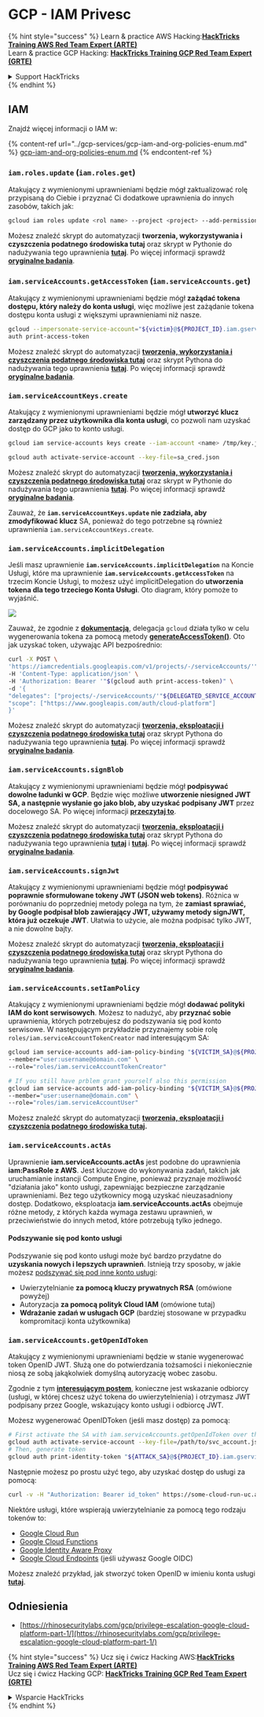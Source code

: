 # GCP - IAM Privesc

{% hint style="success" %}
Learn & practice AWS Hacking:<img src="../../../.gitbook/assets/image (1) (1).png" alt="" data-size="line">[**HackTricks Training AWS Red Team Expert (ARTE)**](https://training.hacktricks.xyz/courses/arte)<img src="../../../.gitbook/assets/image (1) (1).png" alt="" data-size="line">\
Learn & practice GCP Hacking: <img src="../../../.gitbook/assets/image (2).png" alt="" data-size="line">[**HackTricks Training GCP Red Team Expert (GRTE)**<img src="../../../.gitbook/assets/image (2).png" alt="" data-size="line">](https://training.hacktricks.xyz/courses/grte)

<details>

<summary>Support HackTricks</summary>

* Check the [**subscription plans**](https://github.com/sponsors/carlospolop)!
* **Join the** 💬 [**Discord group**](https://discord.gg/hRep4RUj7f) or the [**telegram group**](https://t.me/peass) or **follow** us on **Twitter** 🐦 [**@hacktricks\_live**](https://twitter.com/hacktricks\_live)**.**
* **Share hacking tricks by submitting PRs to the** [**HackTricks**](https://github.com/carlospolop/hacktricks) and [**HackTricks Cloud**](https://github.com/carlospolop/hacktricks-cloud) github repos.

</details>
{% endhint %}

## IAM

Znajdź więcej informacji o IAM w:

{% content-ref url="../gcp-services/gcp-iam-and-org-policies-enum.md" %}
[gcp-iam-and-org-policies-enum.md](../gcp-services/gcp-iam-and-org-policies-enum.md)
{% endcontent-ref %}

### `iam.roles.update` (`iam.roles.get`)

Atakujący z wymienionymi uprawnieniami będzie mógł zaktualizować rolę przypisaną do Ciebie i przyznać Ci dodatkowe uprawnienia do innych zasobów, takich jak:
```bash
gcloud iam roles update <rol name> --project <project> --add-permissions <permission>
```
Możesz znaleźć skrypt do automatyzacji **tworzenia, wykorzystywania i czyszczenia podatnego środowiska tutaj** oraz skrypt w Pythonie do nadużywania tego uprawnienia [**tutaj**](https://github.com/RhinoSecurityLabs/GCP-IAM-Privilege-Escalation/blob/master/ExploitScripts/iam.roles.update.py). Po więcej informacji sprawdź [**oryginalne badania**](https://rhinosecuritylabs.com/gcp/privilege-escalation-google-cloud-platform-part-1/).

### `iam.serviceAccounts.getAccessToken` (`iam.serviceAccounts.get`)

Atakujący z wymienionymi uprawnieniami będzie mógł **zażądać tokena dostępu, który należy do konta usługi**, więc możliwe jest zażądanie tokena dostępu konta usługi z większymi uprawnieniami niż nasze.
```bash
gcloud --impersonate-service-account="${victim}@${PROJECT_ID}.iam.gserviceaccount.com" \
auth print-access-token
```
Możesz znaleźć skrypt do automatyzacji [**tworzenia, wykorzystania i czyszczenia podatnego środowiska tutaj**](https://github.com/carlospolop/gcp\_privesc\_scripts/blob/main/tests/4-iam.serviceAccounts.getAccessToken.sh) oraz skrypt Pythona do nadużywania tego uprawnienia [**tutaj**](https://github.com/RhinoSecurityLabs/GCP-IAM-Privilege-Escalation/blob/master/ExploitScripts/iam.serviceAccounts.getAccessToken.py). Po więcej informacji sprawdź [**oryginalne badania**](https://rhinosecuritylabs.com/gcp/privilege-escalation-google-cloud-platform-part-1/).

### `iam.serviceAccountKeys.create`

Atakujący z wymienionymi uprawnieniami będzie mógł **utworzyć klucz zarządzany przez użytkownika dla konta usługi**, co pozwoli nam uzyskać dostęp do GCP jako to konto usługi.
```bash
gcloud iam service-accounts keys create --iam-account <name> /tmp/key.json

gcloud auth activate-service-account --key-file=sa_cred.json
```
Możesz znaleźć skrypt do automatyzacji [**tworzenia, wykorzystania i czyszczenia podatnego środowiska tutaj**](https://github.com/carlospolop/gcp\_privesc\_scripts/blob/main/tests/3-iam.serviceAccountKeys.create.sh) oraz skrypt w Pythonie do nadużywania tego uprawnienia [**tutaj**](https://github.com/RhinoSecurityLabs/GCP-IAM-Privilege-Escalation/blob/master/ExploitScripts/iam.serviceAccountKeys.create.py). Po więcej informacji sprawdź [**oryginalne badania**](https://rhinosecuritylabs.com/gcp/privilege-escalation-google-cloud-platform-part-1/).

Zauważ, że **`iam.serviceAccountKeys.update` nie zadziała, aby zmodyfikować klucz** SA, ponieważ do tego potrzebne są również uprawnienia `iam.serviceAccountKeys.create`.

### `iam.serviceAccounts.implicitDelegation`

Jeśli masz uprawnienie **`iam.serviceAccounts.implicitDelegation`** na Koncie Usługi, które ma uprawnienie **`iam.serviceAccounts.getAccessToken`** na trzecim Koncie Usługi, to możesz użyć implicitDelegation do **utworzenia tokena dla tego trzeciego Konta Usługi**. Oto diagram, który pomoże to wyjaśnić.

![](https://rhinosecuritylabs.com/wp-content/uploads/2020/04/image2-500x493.png)

Zauważ, że zgodnie z [**dokumentacją**](https://cloud.google.com/iam/docs/understanding-service-accounts), delegacja `gcloud` działa tylko w celu wygenerowania tokena za pomocą metody [**generateAccessToken()**](https://cloud.google.com/iam/credentials/reference/rest/v1/projects.serviceAccounts/generateAccessToken). Oto jak uzyskać token, używając API bezpośrednio:
```bash
curl -X POST \
'https://iamcredentials.googleapis.com/v1/projects/-/serviceAccounts/'"${TARGET_SERVICE_ACCOUNT}"':generateAccessToken' \
-H 'Content-Type: application/json' \
-H 'Authorization: Bearer '"$(gcloud auth print-access-token)" \
-d '{
"delegates": ["projects/-/serviceAccounts/'"${DELEGATED_SERVICE_ACCOUNT}"'"],
"scope": ["https://www.googleapis.com/auth/cloud-platform"]
}'
```
Możesz znaleźć skrypt do automatyzacji [**tworzenia, eksploatacji i czyszczenia podatnego środowiska tutaj**](https://github.com/carlospolop/gcp\_privesc\_scripts/blob/main/tests/5-iam.serviceAccounts.implicitDelegation.sh) oraz skrypt Pythona do nadużywania tego uprawnienia [**tutaj**](https://github.com/RhinoSecurityLabs/GCP-IAM-Privilege-Escalation/blob/master/ExploitScripts/iam.serviceAccounts.implicitDelegation.py). Po więcej informacji sprawdź [**oryginalne badania**](https://rhinosecuritylabs.com/gcp/privilege-escalation-google-cloud-platform-part-1/).

### `iam.serviceAccounts.signBlob`

Atakujący z wymienionymi uprawnieniami będzie mógł **podpisywać dowolne ładunki w GCP**. Będzie więc możliwe **utworzenie niesigned JWT SA, a następnie wysłanie go jako blob, aby uzyskać podpisany JWT** przez docelowego SA. Po więcej informacji [**przeczytaj to**](https://medium.com/google-cloud/using-serviceaccountactor-iam-role-for-account-impersonation-on-google-cloud-platform-a9e7118480ed).

Możesz znaleźć skrypt do automatyzacji [**tworzenia, eksploatacji i czyszczenia podatnego środowiska tutaj**](https://github.com/carlospolop/gcp\_privesc\_scripts/blob/main/tests/6-iam.serviceAccounts.signBlob.sh) oraz skrypt Pythona do nadużywania tego uprawnienia [**tutaj**](https://github.com/RhinoSecurityLabs/GCP-IAM-Privilege-Escalation/blob/master/ExploitScripts/iam.serviceAccounts.signBlob-accessToken.py) i [**tutaj**](https://github.com/RhinoSecurityLabs/GCP-IAM-Privilege-Escalation/blob/master/ExploitScripts/iam.serviceAccounts.signBlob-gcsSignedUrl.py). Po więcej informacji sprawdź [**oryginalne badania**](https://rhinosecuritylabs.com/gcp/privilege-escalation-google-cloud-platform-part-1/).

### `iam.serviceAccounts.signJwt`

Atakujący z wymienionymi uprawnieniami będzie mógł **podpisywać poprawnie sformułowane tokeny JWT (JSON web tokens)**. Różnica w porównaniu do poprzedniej metody polega na tym, że **zamiast sprawiać, by Google podpisał blob zawierający JWT, używamy metody signJWT, która już oczekuje JWT**. Ułatwia to użycie, ale można podpisać tylko JWT, a nie dowolne bajty.

Możesz znaleźć skrypt do automatyzacji [**tworzenia, eksploatacji i czyszczenia podatnego środowiska tutaj**](https://github.com/carlospolop/gcp\_privesc\_scripts/blob/main/tests/7-iam.serviceAccounts.signJWT.sh) oraz skrypt Pythona do nadużywania tego uprawnienia [**tutaj**](https://github.com/RhinoSecurityLabs/GCP-IAM-Privilege-Escalation/blob/master/ExploitScripts/iam.serviceAccounts.signJWT.py). Po więcej informacji sprawdź [**oryginalne badania**](https://rhinosecuritylabs.com/gcp/privilege-escalation-google-cloud-platform-part-1/).

### `iam.serviceAccounts.setIamPolicy` <a href="#iam.serviceaccounts.setiampolicy" id="iam.serviceaccounts.setiampolicy"></a>

Atakujący z wymienionymi uprawnieniami będzie mógł **dodawać polityki IAM do kont serwisowych**. Możesz to nadużyć, aby **przyznać sobie** uprawnienia, których potrzebujesz do podszywania się pod konto serwisowe. W następującym przykładzie przyznajemy sobie rolę `roles/iam.serviceAccountTokenCreator` nad interesującym SA:
```bash
gcloud iam service-accounts add-iam-policy-binding "${VICTIM_SA}@${PROJECT_ID}.iam.gserviceaccount.com" \
--member="user:username@domain.com" \
--role="roles/iam.serviceAccountTokenCreator"

# If you still have prblem grant yourself also this permission
gcloud iam service-accounts add-iam-policy-binding "${VICTIM_SA}@${PROJECT_ID}.iam.gserviceaccount.com" \ \
--member="user:username@domain.com" \
--role="roles/iam.serviceAccountUser"
```
Możesz znaleźć skrypt do automatyzacji [**tworzenia, eksploatacji i czyszczenia podatnego środowiska tutaj**](https://github.com/carlospolop/gcp\_privesc\_scripts/blob/main/tests/d-iam.serviceAccounts.setIamPolicy.sh)**.**

### `iam.serviceAccounts.actAs`

Uprawnienie **iam.serviceAccounts.actAs** jest podobne do uprawnienia **iam:PassRole z AWS**. Jest kluczowe do wykonywania zadań, takich jak uruchamianie instancji Compute Engine, ponieważ przyznaje możliwość "działania jako" konto usługi, zapewniając bezpieczne zarządzanie uprawnieniami. Bez tego użytkownicy mogą uzyskać nieuzasadniony dostęp. Dodatkowo, eksploatacja **iam.serviceAccounts.actAs** obejmuje różne metody, z których każda wymaga zestawu uprawnień, w przeciwieństwie do innych metod, które potrzebują tylko jednego.

#### Podszywanie się pod konto usługi <a href="#service-account-impersonation" id="service-account-impersonation"></a>

Podszywanie się pod konto usługi może być bardzo przydatne do **uzyskania nowych i lepszych uprawnień**. Istnieją trzy sposoby, w jakie możesz [podszywać się pod inne konto usługi](https://cloud.google.com/iam/docs/understanding-service-accounts#impersonating\_a\_service\_account):

* Uwierzytelnianie **za pomocą kluczy prywatnych RSA** (omówione powyżej)
* Autoryzacja **za pomocą polityk Cloud IAM** (omówione tutaj)
* **Wdrażanie zadań w usługach GCP** (bardziej stosowane w przypadku kompromitacji konta użytkownika)

### `iam.serviceAccounts.getOpenIdToken`

Atakujący z wymienionymi uprawnieniami będzie w stanie wygenerować token OpenID JWT. Służą one do potwierdzania tożsamości i niekoniecznie niosą ze sobą jakąkolwiek domyślną autoryzację wobec zasobu.

Zgodnie z tym [**interesującym postem**](https://medium.com/google-cloud/authenticating-using-google-openid-connect-tokens-e7675051213b), konieczne jest wskazanie odbiorcy (usługi, w której chcesz użyć tokena do uwierzytelnienia) i otrzymasz JWT podpisany przez Google, wskazujący konto usługi i odbiorcę JWT.

Możesz wygenerować OpenIDToken (jeśli masz dostęp) za pomocą:
```bash
# First activate the SA with iam.serviceAccounts.getOpenIdToken over the other SA
gcloud auth activate-service-account --key-file=/path/to/svc_account.json
# Then, generate token
gcloud auth print-identity-token "${ATTACK_SA}@${PROJECT_ID}.iam.gserviceaccount.com" --audiences=https://example.com
```
Następnie możesz po prostu użyć tego, aby uzyskać dostęp do usługi za pomocą:
```bash
curl -v -H "Authorization: Bearer id_token" https://some-cloud-run-uc.a.run.app
```
Niektóre usługi, które wspierają uwierzytelnianie za pomocą tego rodzaju tokenów to:

* [Google Cloud Run](https://cloud.google.com/run/)
* [Google Cloud Functions](https://cloud.google.com/functions/docs/)
* [Google Identity Aware Proxy](https://cloud.google.com/iap/docs/authentication-howto)
* [Google Cloud Endpoints](https://cloud.google.com/endpoints/docs/openapi/authenticating-users-google-id) (jeśli używasz Google OIDC)

Możesz znaleźć przykład, jak stworzyć token OpenID w imieniu konta usługi [**tutaj**](https://github.com/carlospolop-forks/GCP-IAM-Privilege-Escalation/blob/master/ExploitScripts/iam.serviceAccounts.getOpenIdToken.py).

## Odniesienia

* [https://rhinosecuritylabs.com/gcp/privilege-escalation-google-cloud-platform-part-1/](https://rhinosecuritylabs.com/gcp/privilege-escalation-google-cloud-platform-part-1/)

{% hint style="success" %}
Ucz się i ćwicz Hacking AWS:<img src="../../../.gitbook/assets/image (1) (1).png" alt="" data-size="line">[**HackTricks Training AWS Red Team Expert (ARTE)**](https://training.hacktricks.xyz/courses/arte)<img src="../../../.gitbook/assets/image (1) (1).png" alt="" data-size="line">\
Ucz się i ćwicz Hacking GCP: <img src="../../../.gitbook/assets/image (2).png" alt="" data-size="line">[**HackTricks Training GCP Red Team Expert (GRTE)**<img src="../../../.gitbook/assets/image (2).png" alt="" data-size="line">](https://training.hacktricks.xyz/courses/grte)

<details>

<summary>Wsparcie HackTricks</summary>

* Sprawdź [**plany subskrypcyjne**](https://github.com/sponsors/carlospolop)!
* **Dołącz do** 💬 [**grupy Discord**](https://discord.gg/hRep4RUj7f) lub [**grupy telegramowej**](https://t.me/peass) lub **śledź** nas na **Twitterze** 🐦 [**@hacktricks\_live**](https://twitter.com/hacktricks\_live)**.**
* **Dziel się trikami hackingowymi, przesyłając PR-y do** [**HackTricks**](https://github.com/carlospolop/hacktricks) i [**HackTricks Cloud**](https://github.com/carlospolop/hacktricks-cloud) repozytoriów na GitHubie.

</details>
{% endhint %}

